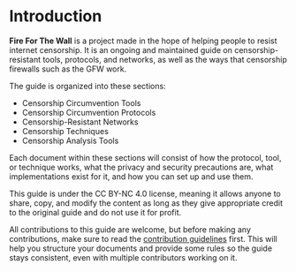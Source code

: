 # Introduction

**Fire For The Wall** is a project made in the hope of helping people to resist internet censorship. It is an ongoing and maintained guide on censorship-resistant tools, protocols, and networks, as well as the ways that censorship firewalls such as the GFW work.

The guide is organized into these sections:

- Censorship Circumvention Tools
- Censorship Circumvention Protocols
- Censorship-Resistant Networks
- Censorship Techniques
- Censorship Analysis Tools

Each document within these sections will consist of how the protocol, tool, or technique works, what the privacy and security precautions are, what implementations exist for it, and how you can set up and use them.

This guide is under the CC BY-NC 4.0 license, meaning it allows anyone to share, copy, and modify the content as long as they give appropriate credit to the original guide and do not use it for profit.

All contributions to this guide are welcome, but before making any contributions, make sure to read the [contribution guidelines](./contribution_guidelines.html) first. This will help you structure your documents and provide some rules so the guide stays consistent, even with multiple contributors working on it.
